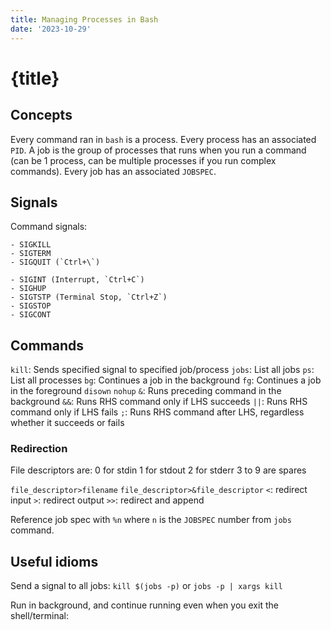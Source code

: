 ```yaml
---
title: Managing Processes in Bash
date: '2023-10-29'
---
```


# {title}

## Concepts

Every command ran in `bash` is a process.
Every process has an associated `PID`.
A job is the group of processes that runs when you run a command (can be 1 process, can be multiple processes if you run complex commands).
Every job has an associated `JOBSPEC`.

## Signals

Command signals:

    - SIGKILL
    - SIGTERM
    - SIGQUIT (`Ctrl+\`)

    - SIGINT (Interrupt, `Ctrl+C`)
    - SIGHUP
    - SIGTSTP (Terminal Stop, `Ctrl+Z`)
    - SIGSTOP
    - SIGCONT

## Commands

`kill`: Sends specified signal to specified job/process
`jobs`: List all jobs
`ps`: List all processes
`bg`: Continues a job in the background
`fg`: Continues a job in the foreground
`disown`
`nohup`
`&`: Runs preceding command in the background
`&&`: Runs RHS command only if LHS succeeds
`||`: Runs RHS command only if LHS fails
`;`: Runs RHS command after LHS, regardless whether it succeeds or fails

### Redirection

File descriptors are:
0 for stdin
1 for stdout
2 for stderr
3 to 9 are spares

`file_descriptor>filename`
`file_descriptor>&file_descriptor`
`<`: redirect input
`>`: redirect output
`>>`: redirect and append

Reference job spec with `%n` where `n` is the `JOBSPEC` number from `jobs` command.

## Useful idioms

Send a signal to all jobs: `kill $(jobs -p)` or `jobs -p | xargs kill`

Run in background, and continue running even when you exit the shell/terminal:
